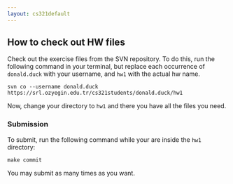 ```yaml
---
layout: cs321default
---
```


## How to check out HW files
Check out the exercise files from the SVN repository. 
To do this, run the following command in your terminal,
but replace each occurrence of `donald.duck`
with your username, and `hw1` with the actual hw name. 

```
svn co --username donald.duck https://srl.ozyegin.edu.tr/cs321students/donald.duck/hw1
```

Now, change your directory to `hw1` and there you have all the files you need.

### Submission
To submit, run the following command while your are inside the
`hw1` directory:

```
make commit
```

You may submit as many times as you want.
